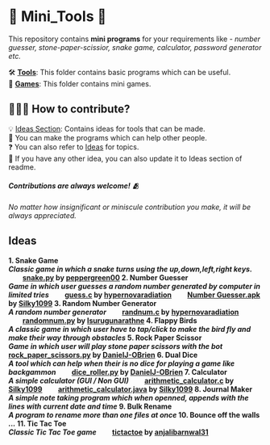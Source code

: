 # 🔨 Mini_Tools 🔨

This repository contains **mini programs** for your requirements like - _number guesser, stone-paper-scissior, snake game, calculator, password generator etc._

🛠️ [**Tools**](/Tools): This folder contains basic programs which can be useful.<br>
👾 [**Games**](/Games): This folder contains mini games.

## 👨🏻‍💻 How to contribute?
💡 [Ideas Section](#ideas): Contains ideas for tools that can be made. <br>
🤝 You can make the programs which can help other people. <br>
❓ You can also refer to [Ideas](#ideas) for topics. <br>
💭 If you have any other idea, you can also update it to Ideas section of readme.

#### <i>Contributions are always welcome! 🫂<br>
No matter how insignificant or miniscule contribution you make, it will be always appreciated.</i><br>
## Ideas
<b> 1. Snake Game </br>
_Classic game in which a snake turns using the up,down,left,right keys._
&emsp;&emsp;[snake.py](/Games/snake_game/snake.py) by [peppergreen00](https://github.com/peppergreen00)
<b> 2. Number Guesser </br>
_Game in which user guesses a random number generated by computer in limited tries_
&emsp;&emsp;[guess.c](/Games/guessing_game/guess.c) by [hypernovaradiation](https://github.com/hypernovaradiation)
&emsp;&emsp;[Number Guesser.apk](/Games/guessing_game/) by [Silky1099](https://github.com/Silky1099)
<b> 3. Random Number Generator </br>
_A random number generator_
&emsp;&emsp;[randnum.c](/Tools/random_number) by [hypernovaradiation](https://github.com/hypernovaradiation/randnum.c)<br>
&emsp;&emsp;[randomnum.py](/Tools/random_number) by [Isurugunarathne](https://github.com/IsuruGunarathne/randomnum.py)
<b> 4. Flappy Birds </br>
_A classic game in which user have to tap/click to make the bird fly and make their way through obstacles_
<b> 5. Rock Paper Scissor </br>
_Game in which user will play stone paper scissors with the bot_
&emsp;&emsp;[rock_paper_scissors.py](/Games/rock_paper_scissors/rock_paper_scissors.py) by [DanielJ-OBrien](https://github.com/DanielJ-OBrien)
<b> 6. Dual Dice </br>
_A tool which can help when their is no dice for playing a game like backgammon_
&emsp;&emsp;[dice_roller.py](/Tools/dice_roller/dice_roller.py) by [DanielJ-OBrien](https://github.com/DanielJ-OBrien)
<b> 7. Calculator </br>
_A simple calculator (GUI / Non GUI)_
&emsp;&emsp;[arithmetic_calculator.c](/Tools/Calculator/Arithmetic-Calculator.c) by [Silky1099](https://github.com/Silky1099)
&emsp;&emsp;[arithmetic_calculator.java](/Tools/Calculator/arithmeticCalculator.java) by [Silky1099](https://github.com/Silky1099)
<b> 8. Journal Maker </br>
_A simple note taking program which when openned, appends with the lines with current date and time_
<b> 9. Bulk Rename </br>
_A program to rename more than one files at once_
<b> 10. Bounce off the walls </br>
_..._
<b> 11. Tic Tac Toe </br>
_Classic Tic Tac Toe game_
&emsp;&emsp;[tictactoe](/Games/tic_tac_toe/tictactoe.py) by [anjalibarnwal31](https://github.com/anjalibarnwal31)
